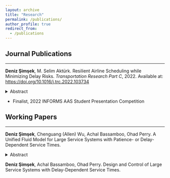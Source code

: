 ```yaml
---
layout: archive
title: "Research"
permalink: /publications/
author_profile: true
redirect_from:
  - /publications
---
```


## Journal Publications
---
**Deniz Şimşek**, M. Selim Aktürk. Resilient Airline Scheduling while Minimizing Delay Risks. *Transportation Research Part C*, 2022. Available at: <a href="https://doi.org/10.1016/j.trc.2022.103734" target="_blank">https://doi.org/10.1016/j.trc.2022.103734</a>

<details>
  <summary>Abstract</summary>
  Airlines tend to design their flights schedules with the primary concern of the minimization of operational costs. However, the recently emerging idea of resilient scheduling defined as staying operational in case of unexpected disruptions and adaptability should be of great importance for airlines as well due to the high opportunity costs caused by the flight cancellations and passenger inconvenience caused by delays in the schedule. In this study, we integrate resilient airline schedule design, aircraft routing and fleet assignment problems with uncertain non-cruise times and controllable cruise times. We follow a data-driven method to estimate flight delay probabilities to calculate the airport congestion coefficients required for the probability distributions of non-cruise time random variables. We formulate the problem as a bi-criteria nonlinear mixed integer mathematical model with chance constraints. The nonlinearity caused by the fuel consumption and CO2 emission function associated with the controllable cruise times in our first objective is handled by second order conic inequalities. We minimize the total absolute deviation of the aircraft path variability’s from the average in our second objective to generate balanced schedules in terms of resilience. We compare the recovery performances of our proposed schedules to the minimum cost schedules by a scenario-based posterior analysis.
</details>

  * Finalist, 2022 INFORMS AAS Student Presentation Competition

## Working Papers
---
**Deniz Şimşek**, Chenguang (Allen) Wu, Achal Bassamboo, Ohad Perry. A Unified Fluid Model for Large Service Systems with Patience- or Delay-Dependent Service Times.

<details>
  <summary>Abstract</summary>
  We consider queueing systems with a single pool with many servers, assuming the service time of each customer depends on the delay of that customer in queue.
Such dependence can be due to the customers having patience (abandonment distribution)
for waiting that depends on their individual service requirement, or due to having their service-time distribution be a function of the time spent in queue. We refer to the former dependence mechanism as "exogenous dependence" and to that latter as "endogenous dependence." Since exact analysis of the stochastic system under either dependence mechanism is intractable, we propose a deterministic approximation for the (mean) queueing dynamics, and refer to that approximation as a Unified Fluid Model (UFM), since it captures both dependence mechanisms simultaneously.
When the arrival rates are constant (and staffing levels are fixed), we characterize conditions for the existence of a unique stationary point for the UFM, and prove that those conditions always hold when the dependence is exogenous. However, the UFM may possess multiple equilibria, with each equilibrium point being either locally stable--so that any trajectory of the UFM passing through a neighborhood of that point will converge to it--or unstable, so that any trajectory is repelled away from that point (unless the UFM is initialized at that point). The implications for the stochastic system of the UFM having multiple equilibrium points are two-fold. First, the stochastic fluctuations in steady state may be an order of magnitude larger than the typical fluctuations in many-server queueing systems. Second, the system may experience
congestion collapse, namely, the system is substantially more congested than it should be under the current staffing and arrival rate (e.g., an underloaded system may get "stuck" in a severe overload state).
Simulation examples verify the accuracy of the UFM, and demonstrate the implications of our analyses to the stochastic system that the UFM approximates.
</details>

**Deniz Şimşek**, Achal Bassamboo, Ohad Perry. Design and Control of Large Service Systems with Delay-Dependent Service Times.
